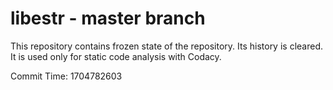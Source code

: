 # libestr - master branch

This repository contains frozen state of the repository.
Its history is cleared. It is used only for static code
analysis with Codacy.

Commit Time: 1704782603